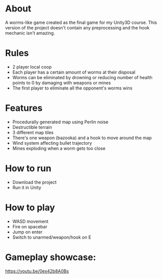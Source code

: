# About
A worms-like game created as the final game for my Unity3D course. This version of the project doesn't contain any preprocessing and the hook mechanic isn't amazing.

# Rules
- 2 player local coop
- Each player has a certain amount of worms at their disposal
- Worms can be eliminated by drowning or reducing number of health points to 0 by damaging with weapons or mines
- The first player to eliminate all the opponent's worms wins

# Features
- Procedurally generated map using Perlin noise
- Destructible terrain
- 3 different map tiles
- There's one weapon (bazooka) and a hook to move around the map
- Wind system affecting bullet trajectory
- Mines exploding when a worm gets too close

# How to run
- Download the project
- Run it in Unity

# How to play
- WASD movement
- Fire on spacebar
- Jump on enter
- Switch to unarmed/weapon/hook on E

# Gameplay showcase:
https://youtu.be/0ex42b8A0Bs